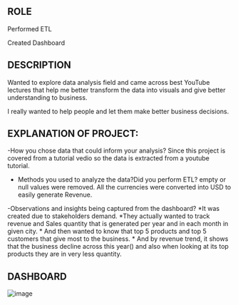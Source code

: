 
## ROLE

Performed ETL 

Created Dashboard

## DESCRIPTION

Wanted to explore data analysis field and came across best YouTube lectures that help me better transform the data into visuals and give better understanding to business.

I really wanted to help people and let them make better business decisions.

## EXPLANATION OF PROJECT:
-How you chose data that could inform your analysis?
Since this project is covered from a tutorial vedio so the data is extracted from a youtube tutorial.

- Methods you used to analyze the data?Did you perform ETL?
empty or null values were removed. All the currencies were converted into USD to easily generate Revenue.

-Observations and insights being captured from the dashboard?
     *It was created due to stakeholders demand.
     *They actually wanted to track revenue and Sales quantity that is generated per year and in each month in given city. 
     * And then wanted to know that top 5 products and top 5 customers that give most to the business. 
     * And by revenue trend, it shows that the business decline across this year() and also when looking at its top products they are in very less quantity.

## DASHBOARD
![image](https://github.com/user-attachments/assets/73b951d1-4b0a-4466-84e3-5a91a4b020e9)
